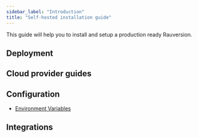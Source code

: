 ```yaml
---
sidebar_label: "Introduction"
title: "Self-hosted installation guide"
---
```


This guide will help you to install and setup a production ready Rauversion.

## Deployment


## Cloud provider guides


## Configuration

- [Environment Variables](/docs/self-hosted/configuration/environment-variables)

## Integrations
